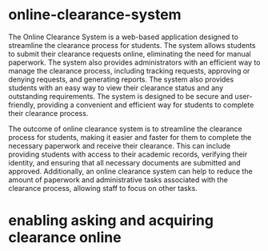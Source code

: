 # online-clearance-system
The Online Clearance System is a web-based application designed to streamline the clearance process for students. The system allows students to submit their clearance requests online, eliminating the need for manual paperwork. The system also provides administrators with an efficient way to manage the clearance process, including tracking requests, approving or denying requests, and generating reports. The system also provides students with an easy way to view their clearance status and any outstanding requirements. The system is designed to be secure and user-friendly, providing a convenient and efficient way for students to complete their clearance process.

The outcome of online clearance system is to streamline the clearance process for students, making it easier and faster for them to complete the necessary paperwork and receive their clearance. This can include providing students with access to their academic records, verifying their identity, and ensuring that all necessary documents are submitted and approved. Additionally, an online clearance system can help to reduce the amount of paperwork and administrative tasks associated with the clearance process, allowing staff to focus on other tasks.

# enabling asking and acquiring clearance online
